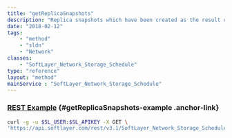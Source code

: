 ```yaml
---
title: "getReplicaSnapshots"
description: "Replica snapshots which have been created as the result of this schedule's execution."
date: "2018-02-12"
tags:
    - "method"
    - "sldn"
    - "Network"
classes:
    - "SoftLayer_Network_Storage_Schedule"
type: "reference"
layout: "method"
mainService : "SoftLayer_Network_Storage_Schedule"
---
```


### [REST Example](#getReplicaSnapshots-example) <a href="/article/rest/"><i class="fas fa-question"></i></a> {#getReplicaSnapshots-example .anchor-link} 
```bash
curl -g -u $SL_USER:$SL_APIKEY -X GET \
'https://api.softlayer.com/rest/v3.1/SoftLayer_Network_Storage_Schedule/{SoftLayer_Network_Storage_ScheduleID}/getReplicaSnapshots'
```

